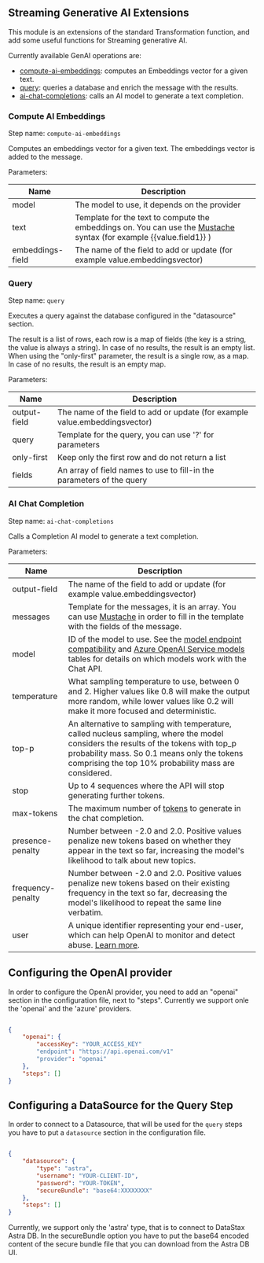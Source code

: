 ## Streaming Generative AI Extensions

This module is an extensions of the standard Transformation function,
and add some useful functions for Streaming generative AI.

Currently available GenAI operations are:
* [compute-ai-embeddings](#compute-ai-embeddings): computes an Embeddings vector for a given text.
* [query](#query): queries a database and enrich the message with the results.
* [ai-chat-completions](#ai-chat-completions): calls an AI model to generate a text completion.


### Compute AI Embeddings

Step name: `compute-ai-embeddings`

Computes an embeddings vector for a given text. The embeddings vector is added to the message.

Parameters:

| Name             | Description                                                                                                                                        |
|------------------|----------------------------------------------------------------------------------------------------------------------------------------------------|
| model            | The model to use, it depends on the provider                                                                                                       |
| text             | Template for the text to compute the embeddings on. You can use the [Mustache](https://mustache.github.io/) syntax (for example {{value.field1}} ) |
| embeddings-field | The name of the field to add or update (for example value.embeddingsvector)                                                                        |


### Query

Step name: `query`

Executes a query against the database configured in the "datasource" section.

The result is a list of rows, each row is a map of fields (the key is a string, the value is always a string).
In case of no results, the result is an empty list.
When using the "only-first" parameter, the result is a single row, as a map. In case of no results, the result is an empty map.

Parameters:

| Name         | Description                                                                 |
|--------------|-----------------------------------------------------------------------------|
| output-field | The name of the field to add or update (for example value.embeddingsvector) |
| query        | Template for the query, you can use '?' for parameters                      |
| only-first   | Keep only the first row and do not return a list                            |
| fields       | An array of field names to use to fill-in the parameters of the query       |


### AI Chat Completion

Step name: `ai-chat-completions`

Calls a Completion AI model to generate a text completion.

Parameters:

| Name              | Description                                                                                                                                                                                                                                                                                                          |
|-------------------|----------------------------------------------------------------------------------------------------------------------------------------------------------------------------------------------------------------------------------------------------------------------------------------------------------------------|
| output-field      | The name of the field to add or update (for example value.embeddingsvector)                                                                                                                                                                                                                                          |
| messages          | Template for the messages, it is an array. You can use [Mustache](https://mustache.github.io/) in order to fill in the template with the fields of the message.                                                                                                                                                      |
| model             | ID of the model to use. See the [model endpoint compatibility](https://platform.openai.com/docs/models/model-endpoint-compatibility) and [Azure OpenAI Service models](https://learn.microsoft.com/en-us/azure/cognitive-services/openai/concepts/models) tables for details on which models work with the Chat API. |
| temperature       | What sampling temperature to use, between 0 and 2. Higher values like 0.8 will make the output more random, while lower values like 0.2 will make it more focused and deterministic.                                                                                                                                 |
| top-p             | An alternative to sampling with temperature, called nucleus sampling, where the model considers the results of the tokens with top_p probability mass. So 0.1 means only the tokens comprising the top 10% probability mass are considered.                                                                          |
| stop              | Up to 4 sequences where the API will stop generating further tokens.                                                                                                                                                                                                                                                 |
| max-tokens        | The maximum number of [tokens](https://platform.openai.com/tokenizer) to generate in the chat completion.                                                                                                                                                                                                            |
| presence-penalty  | Number between -2.0 and 2.0. Positive values penalize new tokens based on whether they appear in the text so far, increasing the model's likelihood to talk about new topics.                                                                                                                                        |
| frequency-penalty | Number between -2.0 and 2.0. Positive values penalize new tokens based on their existing frequency in the text so far, decreasing the model's likelihood to repeat the same line verbatim.                                                                                                                           |
| user              | A unique identifier representing your end-user, which can help OpenAI to monitor and detect abuse. [Learn more](https://platform.openai.com/docs/guides/safety-best-practices/end-user-ids).                                                                                                                         |


## Configuring the OpenAI provider

In order to configure the OpenAI provider, you need to add an "openai" section in the configuration file, next to "steps".
Currently we support onle the 'openai' and the 'azure' providers.

```json

{
    "openai": {
        "accessKey": "YOUR_ACCESS_KEY"
        "endpoint": "https://api.openai.com/v1"
        "provider": "openai"
    },
    "steps": []
}
```

## Configuring a DataSource for the Query Step
In order to connect to a Datasource, that will be used for the `query` steps you have to put a `datasource` section in the configuration file.

```json

{
    "datasource": {
        "type": "astra",
        "username": "YOUR-CLIENT-ID",
        "password": "YOUR-TOKEN",
        "secureBundle": "base64:XXXXXXXX"
    },
    "steps": []
}
```

Currently, we support only the 'astra' type, that is to connect to DataStax Astra DB.
In the secureBundle option you have to put the base64 encoded content of the secure bundle file that you can download from the Astra DB UI.


